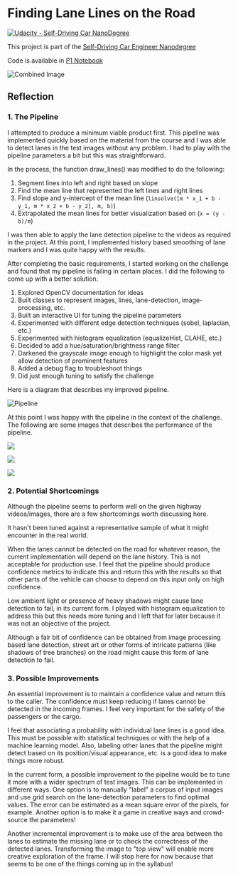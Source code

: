 # Finding Lane Lines on the Road

[![Udacity - Self-Driving Car NanoDegree](https://s3.amazonaws.com/udacity-sdc/github/shield-carnd.svg)](http://www.udacity.com/drive)

This project is part of the [Self-Driving Car Engineer Nanodegree](https://www.udacity.com/course/self-driving-car-engineer-nanodegree--nd013)

Code is available in [P1 Notebook](P1.ipynb)

![Combined Image](laneLines_thirdPass.jpg)

## Reflection

### 1\. The Pipeline

I attempted to produce a minimum viable product first. This pipeline was implemented quickly based on the material from the course and I was able to detect lanes in the test images without any problem. I had to play with the pipeline parameters a bit but this was straightforward.

In the process, the function draw_lines() was modified to do the following:

1. Segment lines into left and right based on slope
2. Find the mean line that represented the left lines and right lines
3. Find slope and y-intercept of the mean line (`linsolve([m * x_1 + b - y_1, m * x_2 + b - y_2], m, b)`)
4. Extrapolated the mean lines for better visualization based on (`x = (y - b)/m`)

I was then able to apply the lane detection pipeline to the videos as required in the project. At this point, I implemented history based smoothing of lane markers and I was quite happy with the results.

After completing the basic requirements, I started working on the challenge and found that my pipeline is failing in certain places. I did the following to come up with a better solution.

1. Explored OpenCV documentation for ideas
2. Built classes to represent images, lines, lane-detection, image-processing, etc.
3. Built an interactive UI for tuning the pipeline parameters
4. Experimented with different edge detection techniques (sobel, laplacian, etc.)
5. Experimented with histogram equalization (equalizeHist, CLAHE, etc.)
6. Decided to add a hue/saturation/brightness range filter
7. Darkened the grayscale image enough to highlight the color mask yet allow detection of prominent features
8. Added a debug flag to troubleshoot things
9. Did just enough tuning to satisfy the challenge

Here is a diagram that describes my improved pipeline.

![Pipeline](pipeline.png)

At this point I was happy with the pipeline in the context of the challenge. The following are some images that describes the performance of the pipeline.

![](out/extra.mp4-3.5.jpg-processed.jpg)

![](out/extra.mp4-4.5.jpg-processed.jpg)

![](out/solidWhiteRight.jpg-processed.jpg)

### 2\. Potential Shortcomings

Although the pipeline seems to perform well on the given highway videos/images, there are a few shortcomings worth discussing here.

It hasn't been tuned against a representative sample of what it might encounter in the real world.

When the lanes cannot be detected on the road for whatever reason, the current implementation will depend on the lane history. This is not acceptable for production use. I feel that the pipeline should produce confidence metrics to indicate this and return this with the results so that other parts of the vehicle can choose to depend on this input only on high confidence.

Low ambient light or presence of heavy shadows might cause lane detection to fail, in its current form. I played with histogram equalization to address this but this needs more tuning and I left that for later because it was not an objective of the project.

Although a fair bit of confidence can be obtained from image processing based lane detection, street art or other forms of intricate patterns (like shadows of tree branches) on the road might cause this form of lane detection to fail.

### 3\. Possible Improvements

An essential improvement is to maintain a confidence value and return this to the caller. The confidence must keep reducing if lanes cannot be detected in the incoming frames. I feel very important for the safety of the passengers or the cargo.

I feel that associating a probability with individual lane lines is a good idea. This must be possible with statistical techniques or with the help of a machine learning model. Also, labeling other lanes that the pipeline might detect based on its position/visual appearance, etc. is a good idea to make things more robust.

In the current form, a possible improvement to the pipeline would be to tune it more with a wider spectrum of test images. This can be implemented in different ways. One option is to manually "label" a corpus of input images and use grid search on the lane-detection parameters to find optimal values. The error can be estimated as a mean square error of the pixels, for example. Another option is to make it a game in creative ways and crowd-source the parameters!

Another incremental improvement is to make use of the area between the lanes to estimate the missing lane or to check the correctness of the detected lanes. Transforming the image to "top view" will enable more creative exploration of the frame. I will stop here for now because that seems to be one of the things coming up in the syllabus!
